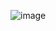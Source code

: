 

![image](https://user-images.githubusercontent.com/65892342/217239285-2c26aa2a-fd88-4c46-87ae-e4212ac5d862.png)
